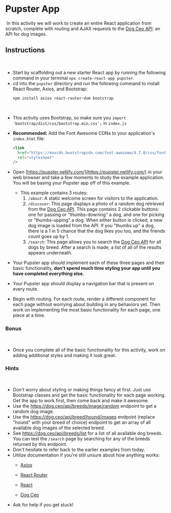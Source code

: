 # Pupster App
​
In this activity we will work to create an entire React application from scratch, complete with routing and AJAX requests to the [Dog Ceo API](https://dog.ceo/dog-api/): an API for dog images.
​
## Instructions
​
* Start by scaffolding out a new starter React app by running the following command in your terminal `npx create-react-app pupster`.
​
* cd into the `pupster` directory and run the following command to install React Router, Axios, and Bootstrap:
​
  ```
  npm install axios react-router-dom bootstrap
  ```
​
* This activity uses Bootstrap, so make sure you `import 'bootstrap/dist/css/bootstrap.min.css';` in `index.js`
​
* **Recommended:** Add the Font Awesome CDNs to your application's `index.html` file:
​
  ```html
  <link
    href="https://maxcdn.bootstrapcdn.com/font-awesome/4.7.0/css/font-awesome.min.css"
    rel="stylesheet"
  />
  ```
  
* Open [https://pupster.netlify.com/](https://pupster.netlify.com/) in your web browser and take a few moments to study the example application. You will be basing your Pupster app off of this example.
​
  * This example contains 3 routes:
​
    1. `/about`: A static welcome screen for visitors to the application.
​
    2. `/discover`: This page displays a photo of a random dog retrieved from the [Dog Ceo API](https://dog.ceo/dog-api/). This page contains 2 clickable buttons: one for passing or "thumbs-downing" a dog, and one for picking or "thumbs-upping" a dog. When either button is clicked, a new dog image is loaded from the API. If you "thumbs up" a dog, there is a 1 in 5 chance that the dog likes you too, and the friends count goes up by 1.
​
    3. `/search`: This page allows you to search the [Dog Ceo API](https://dog.ceo/dog-api/) for all dogs by breed. After a search is made, a list of all of the results appears underneath.
​
* Your Pupster app should implement each of these three pages and their basic functionality, **don't spend much time styling your app until you have completed everything else.**
​
* Your Pupster app should display a navigation bar that is present on every route.
​
* Begin with routing. For each route, render a different component for each page without worrying about building in any behaviors yet. Then work on implementing the most basic functionality for each page, one piece at a time.
​
### Bonus
​
* Once you complete all of the basic functionality for this activity, work on adding additional styles and making it look great.
​
### Hints
​
* Don't worry about styling or making things fancy at first. Just use Bootstrap classes and get the basic functionality for each page working. Get the app to work first, then come back and make it awesome.
​
* Use the <https://dog.ceo/api/breeds/image/random> endpoint to get a random dog image.
​
* Use the <https://dog.ceo/api/breed/hound/images> endpoint (replace "hound" with your breed of choice) endpoint to get an array of all available dog images of the selected breed.
​
* See <https://dog.ceo/api/breeds/list> for a list of all available dog breeds. You can test the `/search` page by searching for any of the breeds returned by this endpoint.
​
* Don't hesitate to refer back to the earlier examples from today.
​
* Utilize documentation if you're still unsure about how anything works: 
​
  * [Axios](https://github.com/mzabriskie/axios)
  
  * [React Router](https://reacttraining.com/react-router/web/guides/philosophy)
​
  * [React](https://facebook.github.io/react/docs/hello-world.html)
​
  * [Dog Ceo](https://dog.ceo/dog-api/)
​
* Ask for help if you get stuck!